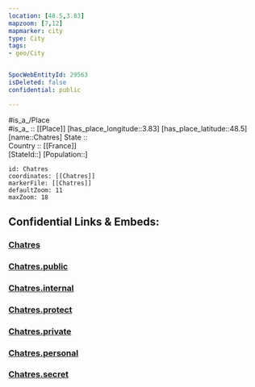 ```yaml
---
location: [48.5,3.83] 
mapzoom: [7,12] 
mapmarker: city 
type: City
tags:
- geo/City


SpocWebEntityId: 29563
isDeleted: false
confidential: public

---
```

#is_a_/Place  
#is_a_ :: [[Place]] 
[has_place_longitude::3.83] 
[has_place_latitude::48.5] 
[name::Chatres] 
State ::  
Country :: [[France]]  
[StateId::] 
[Population::] 



```leaflet
id: Chatres
coordinates: [[Chatres]] 
markerFile: [[Chatres]] 
defaultZoom: 11 
maxZoom: 18
```


## Confidential Links & Embeds: 

### [Chatres](/_Standards/Earth/Continent/Europe/Europe~West/France/regions~France/Grand_Est/departments~Grand_Est/Aube/communes~Aube/Nogent-sur-Seine/cities~Nogent-sur-Seine/Chatres.md) 

### [Chatres.public](/_public/Earth/Continent/Europe/Europe~West/France/regions~France/Grand_Est/departments~Grand_Est/Aube/communes~Aube/Nogent-sur-Seine/cities~Nogent-sur-Seine/Chatres.public.md) 

### [Chatres.internal](/_internal/Earth/Continent/Europe/Europe~West/France/regions~France/Grand_Est/departments~Grand_Est/Aube/communes~Aube/Nogent-sur-Seine/cities~Nogent-sur-Seine/Chatres.internal.md) 

### [Chatres.protect](/_protect/Earth/Continent/Europe/Europe~West/France/regions~France/Grand_Est/departments~Grand_Est/Aube/communes~Aube/Nogent-sur-Seine/cities~Nogent-sur-Seine/Chatres.protect.md) 

### [Chatres.private](/_private/Earth/Continent/Europe/Europe~West/France/regions~France/Grand_Est/departments~Grand_Est/Aube/communes~Aube/Nogent-sur-Seine/cities~Nogent-sur-Seine/Chatres.private.md) 

### [Chatres.personal](/_personal/Earth/Continent/Europe/Europe~West/France/regions~France/Grand_Est/departments~Grand_Est/Aube/communes~Aube/Nogent-sur-Seine/cities~Nogent-sur-Seine/Chatres.personal.md) 

### [Chatres.secret](/_secret/Earth/Continent/Europe/Europe~West/France/regions~France/Grand_Est/departments~Grand_Est/Aube/communes~Aube/Nogent-sur-Seine/cities~Nogent-sur-Seine/Chatres.secret.md)

